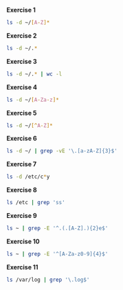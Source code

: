 **Exercise 1**
```bash
ls -d ~/[A-Z]*
```

**Exercise 2**
```bash
ls -d ~/.* 
```

**Exercise 3**
```bash
ls -d ~/.* | wc -l
```

**Exercise 4**
```bash
ls -d ~/[A-Za-z]*
```

**Exercise 5**
```bash
ls -d ~/[^A-Z]*
```

**Exercise 6**
```bash
ls -d ~/ | grep -vE '\.[a-zA-Z]{3}$'
```

**Exercise 7**
```bash
ls -d /etc/c*y
```

**Exercise 8**
```bash
ls /etc | grep 'ss'
```

**Exercise 9**
```bash
ls ~ | grep -E '^.(.[A-Z].){2}e$'
```

**Exercise 10**
```bash
ls ~ | grep -E '^[A-Za-z0-9]{4}$'
```

**Exercise 11**
```bash
ls /var/log | grep '\.log$'
```
